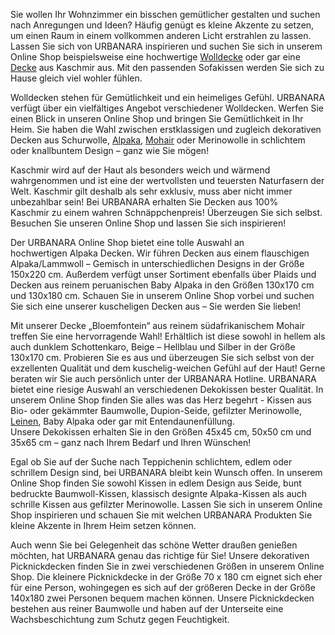 Sie wollen Ihr Wohnzimmer ein bisschen gemütlicher gestalten und suchen nach Anregungen und Ideen? Häufig genügt es kleine Akzente zu setzen, um einen Raum in einem vollkommen anderen Licht erstrahlen zu lassen. Lassen Sie sich von URBANARA inspirieren und suchen Sie sich in unserem Online Shop beispielsweise eine hochwertige [Wolldecke](https://www.urbanara.de/decken-ueberwuerfe) oder gar eine [Decke](https://www.urbanara.de/decken-ueberwuerfe) aus Kaschmir aus. Mit den passenden Sofakissen werden Sie sich zu Hause gleich viel wohler fühlen.

Wolldecken stehen für Gemütlichkeit und ein heimeliges Gefühl. URBANARA verfügt über ein vielfältiges Angebot verschiedener Wolldecken. Werfen Sie einen Blick in unseren Online Shop und bringen Sie Gemütlichkeit in Ihr Heim. Sie haben die Wahl zwischen erstklassigen und zugleich dekorativen Decken aus Schurwolle, [Alpaka](https://www.urbanara.de/decken-ueberwuerfe/alpaka-decken), [Mohair](https://www.urbanara.de/decken-ueberwuerfe/mohairdecken) oder Merinowolle in schlichtem oder knallbuntem Design – ganz wie Sie mögen!

Kaschmir wird auf der Haut als besonders weich und wärmend wahrgenommen und ist eine der wertvollsten und teuersten Naturfasern der Welt. Kaschmir gilt deshalb als sehr exklusiv, muss aber nicht immer unbezahlbar sein! Bei URBANARA erhalten Sie Decken aus 100% Kaschmir zu einem wahren Schnäppchenpreis! Überzeugen Sie sich selbst. Besuchen Sie unseren Online Shop und lassen Sie sich inspirieren!

Der URBANARA Online Shop bietet eine tolle Auswahl an hochwertigen Alpaka Decken. Wir führen Decken aus einem flauschigen Alpaka/Lammwoll – Gemisch in unterschiedlichen Designs in der Größe 150x220 cm. Außerdem verfügt unser Sortiment ebenfalls über Plaids und Decken aus reinem peruanischen Baby Alpaka in den Größen 130x170 cm und 130x180 cm. Schauen Sie in unserem Online Shop vorbei und suchen Sie sich eine unserer kuscheligen Decken aus – Sie werden Sie lieben!

Mit unserer Decke „Bloemfontein“ aus reinem südafrikanischem Mohair treffen Sie eine hervorragende Wahl! Erhältlich ist diese sowohl in hellem als auch dunklem Schottenkaro, Beige – Hellblau und Silber in der Größe 130x170 cm. Probieren Sie es aus und überzeugen Sie sich selbst von der exzellenten Qualität und dem kuschelig-weichen Gefühl auf der Haut! Gerne beraten wir Sie auch persönlich unter der URBANARA Hotline. URBANARA bietet eine riesige Auswahl an verschiedenen Dekokissen bester Qualität. In unserem Online Shop finden Sie alles was das Herz begehrt - Kissen aus Bio- oder gekämmter Baumwolle, Dupion-Seide, gefilzter Merinowolle, [Leinen](https://www.urbanara.de/langlebiges-leinen), Baby Alpaka oder gar mit Entendaunenfüllung. Unsere Dekokissen erhalten Sie in den Größen 45x45 cm, 50x50 cm und 35x65 cm – ganz nach Ihrem Bedarf und Ihren Wünschen!

Egal ob Sie auf der Suche nach Teppichenin schlichtem, edlem oder schrillem Design sind, bei URBANARA bleibt kein Wunsch offen. In unserem Online Shop finden Sie sowohl Kissen in edlem Design aus Seide, bunt bedruckte Baumwoll-Kissen, klassisch designte Alpaka-Kissen als auch schrille Kissen aus gefilzter Merinowolle. Lassen Sie sich in unserem Online Shop inspirieren und schauen Sie mit welchen URBANARA Produkten Sie kleine Akzente in Ihrem Heim setzen können.

Auch wenn Sie bei Gelegenheit das schöne Wetter draußen genießen möchten, hat URBANARA genau das richtige für Sie! Unsere dekorativen Picknickdecken finden Sie in zwei verschiedenen Größen in unserem Online Shop. Die kleinere Picknickdecke in der Größe 70 x 180 cm eignet sich eher für eine Person, wohingegen es sich auf der größeren Decke in der Größe 140x180 zwei Personen bequem machen können. Unsere Picknickdecken bestehen aus reiner Baumwolle und haben auf der Unterseite eine Wachsbeschichtung zum Schutz gegen Feuchtigkeit.
